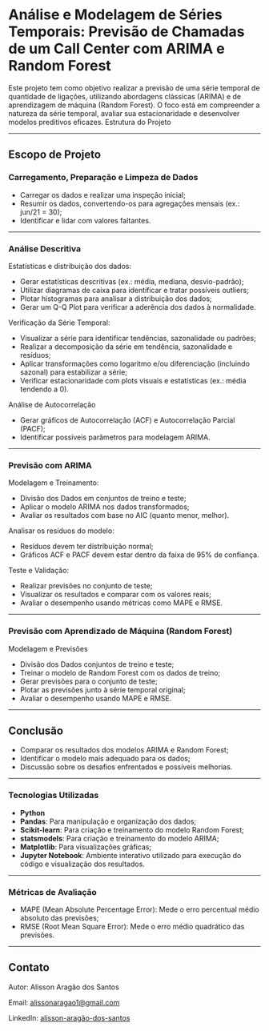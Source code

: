 # Análise e Modelagem de Séries Temporais: Previsão de Chamadas de um Call Center com ARIMA e Random Forest

Este projeto tem como objetivo realizar a previsão de uma série temporal de quantidade de ligações, utilizando abordagens clássicas (ARIMA) e de aprendizagem de máquina (Random Forest). O foco está em compreender a natureza da série temporal, avaliar sua estacionaridade e desenvolver modelos preditivos eficazes.
Estrutura do Projeto

---

## Escopo de Projeto

### Carregamento, Preparação e Limpeza de Dados

- Carregar os dados e realizar uma inspeção inicial;
- Resumir os dados, convertendo-os para agregações mensais (ex.: jun/21 = 30);
- Identificar e lidar com valores faltantes.

---

### Análise Descritiva

Estatísticas e distribuição dos dados:
- Gerar estatísticas descritivas (ex.: média, mediana, desvio-padrão);
- Utilizar diagramas de caixa para identificar e tratar possíveis outliers;
- Plotar histogramas para analisar a distribuição dos dados;
- Gerar um Q-Q Plot para verificar a aderência dos dados à normalidade.
 
Verificação da Série Temporal:
- Visualizar a série para identificar tendências, sazonalidade ou padrões;
- Realizar a decomposição da série em tendência, sazonalidade e resíduos;
- Aplicar transformações como logaritmo e/ou diferenciação (incluindo sazonal) para estabilizar a série;
- Verificar estacionaridade com plots visuais e estatísticas (ex.: média tendendo a 0).

Análise de Autocorrelação
- Gerar gráficos de Autocorrelação (ACF) e Autocorrelação Parcial (PACF);
- Identificar possíveis parâmetros para modelagem ARIMA.

---

### Previsão com ARIMA

Modelagem e Treinamento:
- Divisão dos Dados em conjuntos de treino e teste;
- Aplicar o modelo ARIMA nos dados transformados;
- Avaliar os resultados com base no AIC (quanto menor, melhor).

Analisar os resíduos do modelo:
- Resíduos devem ter distribuição normal;
- Gráficos ACF e PACF devem estar dentro da faixa de 95% de confiança.

Teste e Validação:
- Realizar previsões no conjunto de teste;
- Visualizar os resultados e comparar com os valores reais;
- Avaliar o desempenho usando métricas como MAPE e RMSE.

---

### Previsão com Aprendizado de Máquina (Random Forest)

Modelagem e Previsões
- Divisão dos Dados conjuntos de treino e teste;
- Treinar o modelo de Random Forest com os dados de treino;
- Gerar previsões para o conjunto de teste;
- Plotar as previsões junto à série temporal original;
- Avaliar o desempenho usando MAPE e RMSE.

---

## Conclusão

- Comparar os resultados dos modelos ARIMA e Random Forest;
- Identificar o modelo mais adequado para os dados;
- Discussão sobre os desafios enfrentados e possíveis melhorias.

---

### Tecnologias Utilizadas

- **Python**
- **Pandas**: Para manipulação e organização dos dados;
- **Scikit-learn**: Para criação e treinamento do modelo Random Forest;
- **statsmodels**: Para criação e treinamento do modelo ARIMA;
- **Matplotlib**: Para visualizações gráficas;
- **Jupyter Notebook**: Ambiente interativo utilizado para execução do código e visualização dos resultados.

---

### Métricas de Avaliação

- MAPE (Mean Absolute Percentage Error): Mede o erro percentual médio absoluto das previsões;
- RMSE (Root Mean Square Error): Mede o erro médio quadrático das previsões.

---

## Contato

Autor: Alisson Aragão dos Santos

Email: alissonaragao1@gmail.com

LinkedIn: [alisson-aragão-dos-santos](https://www.linkedin.com/in/alisson-arag%C3%A3o-dos-santos-459297120/)
